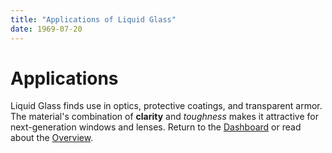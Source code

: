 ```yaml
---
title: "Applications of Liquid Glass"
date: 1969-07-20
---
```


# Applications

Liquid Glass finds use in optics, protective coatings, and transparent armor. The material's combination of **clarity** and *toughness* makes it attractive for next-generation windows and lenses. Return to the [Dashboard](/dashboard/) or read about the [Overview](/overview/).
